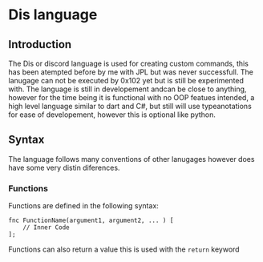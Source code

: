 # Dis language

## Introduction

The Dis or discord language is used for creating custom commands, this has been atempted before by me with JPL but was never successfull. The lanugage can not be executed by 0x102 yet but is still be experimented with. The language is still in developement andcan be close to anything, however for the time being it is functional with no OOP featues intended, a high level language similar to dart and C#, but still will use typeanotations for ease of developement, however this is optional like python.

## Syntax

The language follows many conventions of other lanugages however does have some very distin diferences.

### Functions

Functions are defined in the following syntax:

```
fnc FunctionName(argument1, argument2, ... ) [
    // Inner Code
];
```

Functions can also return a value this is used with the `return` keyword
